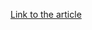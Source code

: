 [Link to the article](https://trendmicro.com/en_us/research/20/i/wind-up-windscribe-vpn-bundled-with-backdoor.html)
